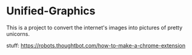 # Unified-Graphics
This is a project to convert the internet's images into pictures of pretty unicorns.

stuff:
https://robots.thoughtbot.com/how-to-make-a-chrome-extension